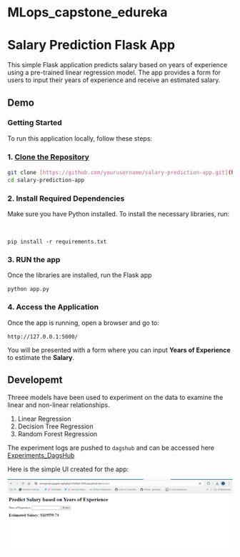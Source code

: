 # MLops_capstone_edureka

# Salary Prediction Flask App

This simple Flask application predicts salary based on years of experience using a pre-trained linear regression model. The app provides a form for users to input their years of experience and receive an estimated salary.
## Demo

### Getting Started

To run this application locally, follow these steps:

### 1. [Clone the Repository](https://github.com/ranjithnrjk/MLops_capstone_edureka.git)
```bash
git clone [https://github.com/yourusername/salary-prediction-app.git](https://github.com/ranjithnrjk/MLops_capstone_edureka.git)
cd salary-prediction-app
```

### 2. Install Required Dependencies
<p>Make sure you have Python installed. To install the necessary libraries, run:</p><br>

```
pip install -r requirements.txt
```

### 3. RUN the app
<p>Once the libraries are installed, run the Flask app</p>

```
python app.py
```

### 4. Access the Application
Once the app is running, open a browser and go to:
```
http://127.0.0.1:5000/
```

<p>You will be presented with a form where you can input 
<b>Years of Experience</b> to estimate the <b>Salary</b>.</p>


## Developemt

Threee models have been used to experiment on the data to examine the linear and non-linear relationships.
<ol>
<li>Linear Regression</li>
<li>Decision Tree Regression</li>
<li>Random Forest Regression</li>
</ol>

The experiment logs are pushed to `dagshub` and can be accessed here [Experiments_DagsHub](https://dagshub.com/ranjithkumarneeruganti/MLops_capstone_edureka)
<br>


Here is the simple UI created for the app:<br>

![UI](ui.png)
